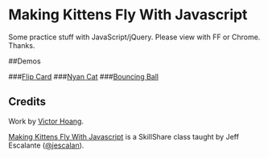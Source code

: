 # Making Kittens Fly With Javascript
Some practice stuff with JavaScript/jQuery. Please view with FF or Chrome. Thanks.

##Demos

###[Flip Card](http://victorhoang.com/projects/flying-kittens/flip-card.php)
###[Nyan Cat](http://victorhoang.com/projects/flying-kittens/nyan-cat.php)
###[Bouncing Ball](http://victorhoang.com/projects/flying-kittens/ball-demo.php)

Credits
-------

Work by [Victor Hoang](http://victorhoang.com).

[Making Kittens Fly With Javascript](http://www.skillshare.com/Making-Kittens-Fly-With-Javascript/1655013951/447317058/) is a SkillShare class taught by Jeff Escalante ([@jescalan](http://twitter.com/#!/jescalan)).

